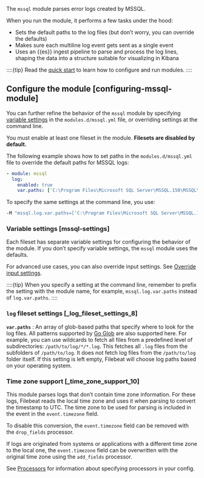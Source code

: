 The `mssql` module parses error logs created by MSSQL.

When you run the module, it performs a few tasks under the hood:

* Sets the default paths to the log files (but don’t worry, you can override the defaults)
* Makes sure each multiline log event gets sent as a single event
* Uses an {{es}} ingest pipeline to parse and process the log lines, shaping the data into a structure suitable for visualizing in Kibana

::::{tip}
Read the [quick start](/reference/filebeat/filebeat-installation-configuration.md) to learn how to configure and run modules.
::::



## Configure the module [configuring-mssql-module]

You can further refine the behavior of the `mssql` module by specifying [variable settings](#mssql-settings) in the `modules.d/mssql.yml` file, or overriding settings at the command line.

You must enable at least one fileset in the module. **Filesets are disabled by default.**

The following example shows how to set paths in the `modules.d/mssql.yml` file to override the default paths for MSSQL logs:

```yaml
- module: mssql
  log:
    enabled: true
    var.paths: ['C:\Program Files\Microsoft SQL Server\MSSQL.150\MSSQL\LOG\ERRORLOG*']
```

To specify the same settings at the command line, you use:

```sh
-M "mssql.log.var.paths=['C:\Program Files\Microsoft SQL Server\MSSQL.150\MSSQL\LOG\ERRORLOG*']"
```


### Variable settings [mssql-settings]

Each fileset has separate variable settings for configuring the behavior of the module. If you don’t specify variable settings, the `mssql` module uses the defaults.

For advanced use cases, you can also override input settings. See [Override input settings](/reference/filebeat/advanced-settings.md).

::::{tip}
When you specify a setting at the command line, remember to prefix the setting with the module name, for example, `mssql.log.var.paths` instead of `log.var.paths`.
::::



### `log` fileset settings [_log_fileset_settings_8]

**`var.paths`**
:   An array of glob-based paths that specify where to look for the log files. All patterns supported by [Go Glob](https://golang.org/pkg/path/filepath/#Glob) are also supported here. For example, you can use wildcards to fetch all files from a predefined level of subdirectories: `/path/to/log/*/*.log`. This fetches all `.log` files from the subfolders of `/path/to/log`. It does not fetch log files from the `/path/to/log` folder itself. If this setting is left empty, Filebeat will choose log paths based on your operating system.


### Time zone support [_time_zone_support_10]

This module parses logs that don’t contain time zone information. For these logs, Filebeat reads the local time zone and uses it when parsing to convert the timestamp to UTC. The time zone to be used for parsing is included in the event in the `event.timezone` field.

To disable this conversion, the `event.timezone` field can be removed with the `drop_fields` processor.

If logs are originated from systems or applications with a different time zone to the local one, the `event.timezone` field can be overwritten with the original time zone using the `add_fields` processor.

See [Processors](/reference/filebeat/filtering-enhancing-data.md) for information about specifying processors in your config.
